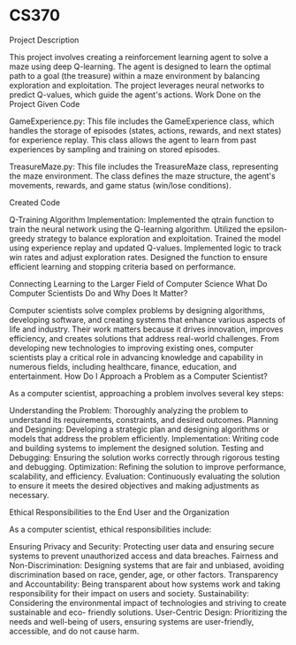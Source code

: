 # CS370

Project Description

This project involves creating a reinforcement learning agent to solve a maze using deep Q-learning. The agent is designed to learn the optimal path to a goal (the treasure) within a maze environment by balancing exploration and exploitation. The project leverages neural networks to predict Q-values, which guide the agent's actions.
Work Done on the Project
Given Code

GameExperience.py: This file includes the GameExperience class, which handles the storage of episodes (states,           actions, rewards, and next states) for experience replay. This class allows the agent to learn from past             experiences by sampling and training on stored episodes.

TreasureMaze.py: This file includes the TreasureMaze class, representing the maze environment. The class defines         the maze structure, the agent's movements, rewards, and game status (win/lose conditions).

Created Code

   Q-Training Algorithm Implementation:
        Implemented the qtrain function to train the neural network using the Q-learning algorithm.
        Utilized the epsilon-greedy strategy to balance exploration and exploitation.
        Trained the model using experience replay and updated Q-values.
        Implemented logic to track win rates and adjust exploration rates.
        Designed the function to ensure efficient learning and stopping criteria based on performance.

Connecting Learning to the Larger Field of Computer Science
What Do Computer Scientists Do and Why Does It Matter?

Computer scientists solve complex problems by designing algorithms, developing software, and creating systems that enhance various aspects of life and industry. Their work matters because it drives innovation, improves efficiency, and creates solutions that address real-world challenges. From developing new technologies to improving existing ones, computer scientists play a critical role in advancing knowledge and capability in numerous fields, including healthcare, finance, education, and entertainment.
How Do I Approach a Problem as a Computer Scientist?

As a computer scientist, approaching a problem involves several key steps:

Understanding the Problem: Thoroughly analyzing the problem to understand its requirements, constraints, and             desired outcomes.
    Planning and Designing: Developing a strategic plan and designing algorithms or models that address the problem      efficiently.
    Implementation: Writing code and building systems to implement the designed solution.
    Testing and Debugging: Ensuring the solution works correctly through rigorous testing and debugging.
    Optimization: Refining the solution to improve performance, scalability, and efficiency.
    Evaluation: Continuously evaluating the solution to ensure it meets the desired objectives and making                adjustments as necessary.

Ethical Responsibilities to the End User and the Organization

As a computer scientist, ethical responsibilities include:

   Ensuring Privacy and Security: Protecting user data and ensuring secure systems to prevent unauthorized access       and data breaches.
    Fairness and Non-Discrimination: Designing systems that are fair and unbiased, avoiding discrimination based on       race, gender, age, or other factors.
    Transparency and Accountability: Being transparent about how systems work and taking responsibility for their        impact on users and society.
    Sustainability: Considering the environmental impact of technologies and striving to create sustainable and eco-     friendly solutions.
    User-Centric Design: Prioritizing the needs and well-being of users, ensuring systems are user-friendly,             accessible, and do not cause harm.
